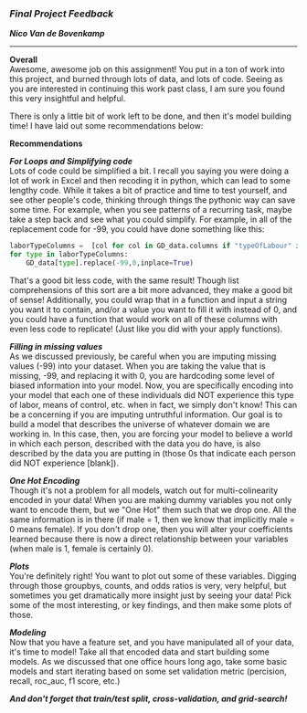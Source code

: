 ### ***Final Project Feedback***

***Nico Van de Bovenkamp***

***

**Overall**  
Awesome, awesome job on this assignment! You put in a ton of work into this project, and burned through lots of data, and lots of code. Seeing as you are interested in continuing this work past class, I am sure you found this very insightful and helpful.

There is only a little bit of work left to be done, and then it's model building time! I have laid out some recommendations below:

**Recommendations**  

***For Loops and Simplifying code***  
Lots of code could be simplified a bit. I recall you saying you were doing a lot of work in Excel and then recoding it in python, which can lead to some lengthy code. While it takes a bit of practice and time to test yourself, and see other people's code, thinking through things the pythonic way can save some time. For example, when you see patterns of a recurring task, maybe take a step back and see what you could simplify. For example, in all of the replacement code for -99, you could have done something like this:

```python
laborTypeColumns =  [col for col in GD_data.columns if "typeOfLabour" in col]
for type in laborTypeColumns:
    GD_data[type].replace(-99,0,inplace=True)
```

That's a good bit less code, with the same result! Though list comprehensions of this sort are a bit more advanced, they make a good bit of sense! Additionally, you could wrap that in a function and input a string you want it to contain, and/or a value you want to fill it with instead of 0, and you could have a function that would work on all of these columns with even less code to replicate! (Just like you did with your apply functions).

***Filling in missing values***  
As we discussed previously, be careful when you are imputing missing values (-99) into your dataset. When you are taking the value that is missing, -99, and replacing it with 0, you are hardcoding some level of biased information into your model. Now, you are specifically encoding into your model that each one of these individuals did NOT experience this type of labor, means of control, etc. when in fact, we simply don't know! This can be a concerning if you are imputing untruthful information. Our goal is to build a model that describes the universe of whatever domain we are working in. In this case, then, you are forcing your model to believe a world in which each person, described with the data you do have, is also described by the data you are putting in (those 0s that indicate each person did NOT experience [blank]).

***One Hot Encoding***  
Though it's not a problem for all models, watch out for multi-colinearity encoded in your data! When you are making dummy variables you not only want to encode them, but we "One Hot" them such that we drop one. All the same information is in there (if male = 1, then we know that implicitly male = 0 means female). If you don't drop one, then you will alter your coefficients learned because there is now a direct relationship between your variables (when male is 1, female is certainly 0).

***Plots***  
You're definitely right! You want to plot out some of these variables. Digging through those groupbys, counts, and odds ratios is very, very helpful, but sometimes you get dramatically more insight just by seeing your data! Pick some of the most interesting, or key findings, and then make some plots of those.


***Modeling***  
Now that you have a feature set, and you have manipulated all of your data, it's time to model! Take all that encoded data and start building some models. As we discussed that one office hours long ago, take some basic models and start iterating based on some set validation metric (percision, recall, roc_auc, f1 score, etc.)

***And don't forget that train/test split, cross-validation, and grid-search!***
